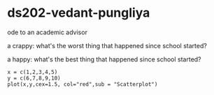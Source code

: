 # ds202-vedant-pungliya
ode to an academic advisor

a crappy: what's the worst thing that happened since school started?

a happy: what's the best thing that happened since school started?

```{r, fig.width=4,fig.height=4}
x = c(1,2,3,4,5) 
y = c(6,7,8,9,10) 
plot(x,y,cex=1.5, col="red",sub = "Scatterplot")
```
